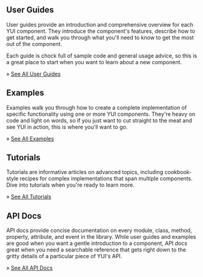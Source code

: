 ## User Guides
User guides provide an introduction and comprehensive overview for each YUI component. They introduce the component's features, describe how to get started, and walk you through what you'll need to know to get the most out of the component.

Each guide is chock full of sample code and general usage advice, so this is a great place to start when you want to learn about a new component.

» [See All User Guides](http://yuilibrary.com/yui/docs/guides/)

## Examples
Examples walk you through how to create a complete implementation of specific functionality using one or more YUI components. They're heavy on code and light on words, so if you just want to cut straight to the meat and see YUI in action, this is where you'll want to go.

» [See All Examples](http://yuilibrary.com/yui/docs/examples/)

## Tutorials
Tutorials are informative articles on advanced topics, including cookbook-style recipes for complex implementations that span multiple components. Dive into tutorials when you're ready to learn more.

» [See All Tutorials](Tutorials)

## API Docs
API docs provide concise documentation on every module, class, method, property, attribute, and event in the library. While user guides and examples are good when you want a gentle introduction to a component, API docs great when you need a searchable reference that gets right down to the gritty details of a particular piece of YUI's API.

» [See All API Docs](http://yuilibrary.com/yui/docs/api/)